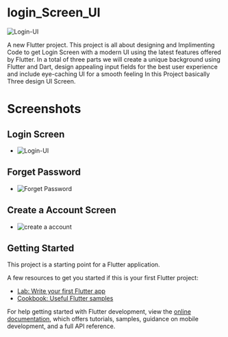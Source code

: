 # login_Screen_UI
![Login-UI](Screenshots/loginUI.jpg)

A new Flutter project. 
This project is all about designing and Implimenting Code to get Login Screen with a modern UI using the latest features offered by Flutter. In a total of three parts we will create a unique background using Flutter and Dart, design appealing input fields for the best user experience and include eye-caching UI for a smooth feeling In this Project basically Three  design UI Screen.

# Screenshots

## Login Screen


- ![Login-UI](Screenshots/login.png)

## Forget Password
- ![Forget Password](Screenshots/forget_password.png)

## Create a Account Screen

- ![create a account](Screenshots/createAccount.png)


## Getting Started

This project is a starting point for a Flutter application.

A few resources to get you started if this is your first Flutter project:

- [Lab: Write your first Flutter app](https://docs.flutter.dev/get-started/codelab)
- [Cookbook: Useful Flutter samples](https://docs.flutter.dev/cookbook)

For help getting started with Flutter development, view the
[online documentation](https://docs.flutter.dev/), which offers tutorials,
samples, guidance on mobile development, and a full API reference.
